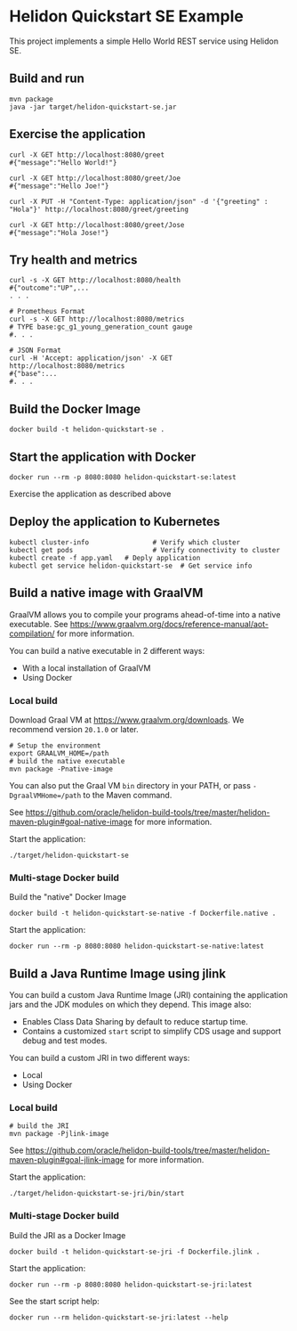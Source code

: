 # Helidon Quickstart SE Example

This project implements a simple Hello World REST service using Helidon SE.

## Build and run

```shell
mvn package
java -jar target/helidon-quickstart-se.jar
```

## Exercise the application

```shell
curl -X GET http://localhost:8080/greet
#{"message":"Hello World!"}

curl -X GET http://localhost:8080/greet/Joe
#{"message":"Hello Joe!"}

curl -X PUT -H "Content-Type: application/json" -d '{"greeting" : "Hola"}' http://localhost:8080/greet/greeting

curl -X GET http://localhost:8080/greet/Jose
#{"message":"Hola Jose!"}
```

## Try health and metrics

```shell
curl -s -X GET http://localhost:8080/health
#{"outcome":"UP",...
. . .

# Prometheus Format
curl -s -X GET http://localhost:8080/metrics
# TYPE base:gc_g1_young_generation_count gauge
#. . .

# JSON Format
curl -H 'Accept: application/json' -X GET http://localhost:8080/metrics
#{"base":...
#. . .

```

## Build the Docker Image

```shell
docker build -t helidon-quickstart-se .
```

## Start the application with Docker

```shell
docker run --rm -p 8080:8080 helidon-quickstart-se:latest
```

Exercise the application as described above

## Deploy the application to Kubernetes

```shell
kubectl cluster-info                # Verify which cluster
kubectl get pods                    # Verify connectivity to cluster
kubectl create -f app.yaml   # Deply application
kubectl get service helidon-quickstart-se  # Get service info
```

## Build a native image with GraalVM

GraalVM allows you to compile your programs ahead-of-time into a native
 executable. See https://www.graalvm.org/docs/reference-manual/aot-compilation/
 for more information.

You can build a native executable in 2 different ways:
* With a local installation of GraalVM
* Using Docker

### Local build

Download Graal VM at https://www.graalvm.org/downloads. We recommend
version `20.1.0` or later.

```shell
# Setup the environment
export GRAALVM_HOME=/path
# build the native executable
mvn package -Pnative-image
```

You can also put the Graal VM `bin` directory in your PATH, or pass
 `-DgraalVMHome=/path` to the Maven command.

See https://github.com/oracle/helidon-build-tools/tree/master/helidon-maven-plugin#goal-native-image
 for more information.

Start the application:

```shell
./target/helidon-quickstart-se
```

### Multi-stage Docker build

Build the "native" Docker Image

```shell
docker build -t helidon-quickstart-se-native -f Dockerfile.native .
```

Start the application:

```shell
docker run --rm -p 8080:8080 helidon-quickstart-se-native:latest
```

## Build a Java Runtime Image using jlink

You can build a custom Java Runtime Image (JRI) containing the application jars and the JDK modules 
on which they depend. This image also:

* Enables Class Data Sharing by default to reduce startup time. 
* Contains a customized `start` script to simplify CDS usage and support debug and test modes. 
 
You can build a custom JRI in two different ways:
* Local
* Using Docker


### Local build

```shell
# build the JRI
mvn package -Pjlink-image
```

See https://github.com/oracle/helidon-build-tools/tree/master/helidon-maven-plugin#goal-jlink-image
 for more information.

Start the application:

```shell
./target/helidon-quickstart-se-jri/bin/start
```

### Multi-stage Docker build

Build the JRI as a Docker Image

```shell
docker build -t helidon-quickstart-se-jri -f Dockerfile.jlink .
```

Start the application:

```shell
docker run --rm -p 8080:8080 helidon-quickstart-se-jri:latest
```

See the start script help:

```shell
docker run --rm helidon-quickstart-se-jri:latest --help
```
